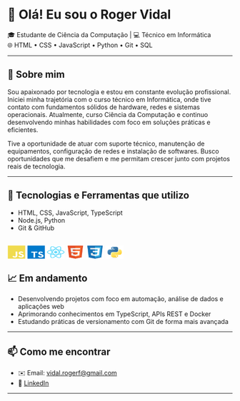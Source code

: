 # 👋 Olá! Eu sou o Roger Vidal

🎓 Estudante de Ciência da Computação | 💻 Técnico em Informática  
🌐 HTML • CSS • JavaScript • Python • Git • SQL

---

## 🧠 Sobre mim

Sou apaixonado por tecnologia e estou em constante evolução profissional. Iniciei minha trajetória com o curso técnico em Informática, onde tive contato com fundamentos sólidos de hardware, redes e sistemas operacionais. Atualmente, curso Ciência da Computação e continuo desenvolvendo minhas habilidades com foco em soluções práticas e eficientes.

Tive a oportunidade de atuar com suporte técnico, manutenção de equipamentos, configuração de redes e instalação de softwares. Busco oportunidades que me desafiem e me permitam crescer junto com projetos reais de tecnologia.

---

## 🚀 Tecnologias e Ferramentas que utilizo

- HTML, CSS, JavaScript, TypeScript  
- Node.js, Python  
- Git & GitHub  
<div style="display: inline_block"><br>
  <img align="center" alt="Vidal-Js" height="30" width="40" src="https://raw.githubusercontent.com/devicons/devicon/master/icons/javascript/javascript-plain.svg">
  <img align="center" alt="Vidal-Ts" height="30" width="40" src="https://raw.githubusercontent.com/devicons/devicon/master/icons/typescript/typescript-plain.svg">
  <img align="center" alt="Vidal-React" height="30" width="40" src="https://raw.githubusercontent.com/devicons/devicon/master/icons/react/react-original.svg">
  <img align="center" alt="Vidal-HTML" height="30" width="40" src="https://raw.githubusercontent.com/devicons/devicon/master/icons/html5/html5-original.svg">
  <img align="center" alt="Vidal-CSS" height="30" width="40" src="https://raw.githubusercontent.com/devicons/devicon/master/icons/css3/css3-original.svg">
  <img align="center" alt="Vidal-Python" height="30" width="40" src="https://raw.githubusercontent.com/devicons/devicon/master/icons/python/python-original.svg">
</div>
  

## 📈 Em andamento

- Desenvolvendo projetos com foco em automação, análise de dados e aplicações web
- Aprimorando conhecimentos em TypeScript, APIs REST e Docker
- Estudando práticas de versionamento com Git de forma mais avançada

---

## 📫 Como me encontrar

- ✉️ Email: [vidal.rogerf@gmail.com](mailto:vidal.rogerf@gmail.com)  
- 🔗 [LinkedIn](https://www.linkedin.com/in/roger-vidal)

---

